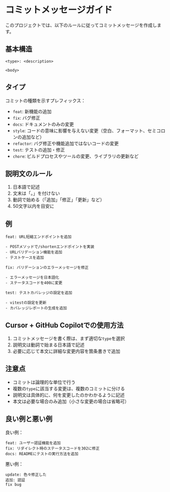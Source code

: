 # コミットメッセージガイド

このプロジェクトでは、以下のルールに従ってコミットメッセージを作成します。

## 基本構造

```
<type>: <description>

<body>
```

## タイプ

コミットの種類を示すプレフィックス：

- `feat`: 新機能の追加
- `fix`: バグ修正
- `docs`: ドキュメントのみの変更
- `style`: コードの意味に影響を与えない変更（空白、フォーマット、セミコロンの追加など）
- `refactor`: バグ修正や機能追加ではないコードの変更
- `test`: テストの追加・修正
- `chore`: ビルドプロセスやツールの変更、ライブラリの更新など

## 説明文のルール

1. 日本語で記述
2. 文末は「。」を付けない
3. 動詞で始める（「追加」「修正」「更新」など）
4. 50文字以内を目安に

## 例

```
feat: URL短縮エンドポイントを追加

- POSTメソッドで/shortenエンドポイントを実装
- URLバリデーション機能を追加
- テストケースを追加
```

```
fix: バリデーションのエラーメッセージを修正

- エラーメッセージを日本語化
- ステータスコードを400に変更
```

```
test: テストカバレッジの設定を追加

- vitestの設定を更新
- カバレッジレポートの生成を追加
```

## Cursor + GitHub Copilotでの使用方法

1. コミットメッセージを書く際は、まず適切な`type`を選択
2. 説明文は動詞で始まる日本語で記述
3. 必要に応じて本文に詳細な変更内容を箇条書きで追加

## 注意点

- コミットは論理的な単位で行う
- 複数の`type`に該当する変更は、複数のコミットに分ける
- 説明文は具体的に、何を変更したのかわかるように記述
- 本文は必要な場合のみ追加（小さな変更の場合は省略可）

## 良い例と悪い例

良い例：
```
feat: ユーザー認証機能を追加
fix: リダイレクト時のステータスコードを302に修正
docs: READMEにテストの実行方法を追加
```

悪い例：
```
update: 色々修正した
追加: 認証
fix bug
``` 
